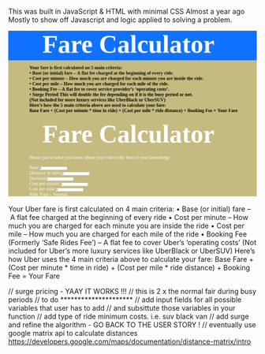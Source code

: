 
This was built in JavaScript & HTML with minimal CSS
Almost a year ago
Mostly to show off Javascript and logic applied to solving a problem.

![alt text](https://github.com/Quest1mc/fare-calculator/blob/master/Screenshot-Farecalculator.png "Screenshot-FareCalulator- SPA")


Your Uber fare is first calculated on 4 main criteria:
    • Base (or initial) fare – A flat fee charged at the beginning of every ride
    • Cost per minute – How much you are charged for each minute you are inside the ride
    • Cost per mile – How much you are charged for each mile of the ride
    • Booking Fee (Formerly ‘Safe Rides Fee’) – A flat fee to cover Uber’s ‘operating costs’ (Not included for Uber’s more luxury services like UberBlack or UberSUV)
Here’s how Uber uses the 4 main criteria above to calculate your fare:
Base Fare + (Cost per minute * time in ride) + (Cost per mile * ride distance) + Booking Fee = Your Fare



// surge pricing - YAAY IT WORKS !!!
// this is 2 x the normal fair during busy periods 
// to do *********************
// add input fields for all possible variables that user has to add 
// and subsittute those variables in your function 
// add type of ride minimum costs. i.e. suv black van 
// add surge  and refine the algorithm - GO BACK TO THE USER STORY !
// eventually use google matrix api to calculate distances https://developers.google.com/maps/documentation/distance-matrix/intro

